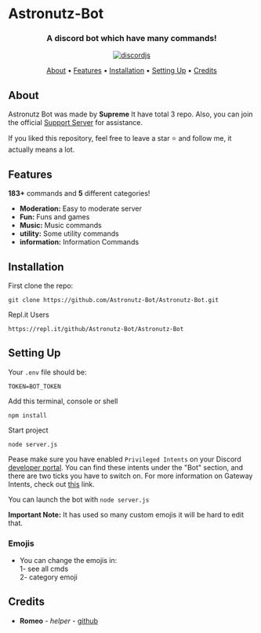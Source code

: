# Astronutz-Bot

<h3 align=center>A discord bot which have many commands!</h3>


<div align=center>

  
  <a href="https://github.com/discordjs">
    <img src="https://img.shields.io/badge/discord.js-v12.5.3-blue.svg?logo=npm" alt="discordjs">
  </a>


</div>

<p align="center">
  <a href="#about">About</a>
  •
  <a href="#features">Features</a>
  •
  <a href="#installation">Installation</a>
  •
  <a href="#setting-up">Setting Up</a>
  •
  <a href="#credits">Credits</a>
</p>

## About

Astronutz Bot was made by **Supreme** It have total 3 repo. Also, you can join the official [Support Server](https://discord.gg/gU7XAxTpX5) for assistance.

If you liked this repository, feel free to leave a star ⭐ and follow me, it actually means a lot.

## Features

**183+** commands and **5** different categories!

  * **Moderation:** Easy to moderate server
  * **Fun:** Funs and games
  * **Music:** Music commands
  * **utility:** Some utility commands
  * **information:** Information Commands


## Installation

First clone the repo:
```
git clone https://github.com/Astronutz-Bot/Astronutz-Bot.git
```
Repl.it Users
```
https://repl.it/github/Astronutz-Bot/Astronutz-Bot
```


## Setting Up

Your `.env` file should be:
```
TOKEN=BOT_TOKEN
```

Add this terminal, console or shell
```
npm install
```

Start project 
```
node server.js
```


Pease make sure you have enabled `Privileged Intents` on your Discord [developer portal](https://discordapp.com/developers/applications/). You can find these intents under the "Bot" section, and there are two ticks you have to switch on. For more information on Gateway Intents, check out [this](https://discordjs.guide/popular-topics/intents.html#the-intents-bit-field-wrapper) link.

You can launch the bot with `node server.js` 

**Important Note:** It has used so many custom emojis it will be hard to edit that.

### Emojis 
- You can change the emojis in: <br>
1- see all cmds <br>
2- category emoji


## Credits

* **Romeo** - *helper* - [github](https://github.com/diwasatreya)
